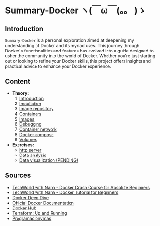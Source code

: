 # Summary-Docker ヽ(￣ω￣(。。 )ゝ

## Introduction
`Summary-Docker` is a personal exploration aimed at deepening my understanding of Docker and its myriad uses. This journey through Docker's functionalities and features has evolved into a guide designed to usher the community into the world of Docker. Whether you're just starting out or looking to refine your Docker skills, this project offers insights and practical advice to enhance your Docker experience.

## Content
- __Theory:__
    1. [Introduction](./src/docs/0-introduction.md)
    2. [Installation](./src/docs/1-installation.md)
    3. [Image repository](./src/docs/2-image-repository.md)
    4. [Containers](./src/docs/3-containers.md)
    5. [Images](./src/docs/4-images.md)
    6. [Debugging](./src/docs/5-debugging.md)
    7. [Container network](./src/docs/6-network.md)
    8. [Docker compose](./src/docs/7-docker-compose.md)
    9. [Volumes](./src/docs/8-volumes.md)
- __Exercises:__
    - [http server](./src/exercises/1-http-server/README.md)
    - [Data analysis](./src/exercises/2-data-analysis/README.md)
    - [Data visualization (PENDING)](./src/exercises/3-data-visualization/README.md)

## Sources
- [TechWorld with Nana - Docker Crash Course for Absolute Beginners](https://www.youtube.com/watch?v=pg19Z8LL06w)
- [TechWorld with Nana - Docker Tutorial for Beginners](https://www.youtube.com/watch?v=3c-iBn73dDE)
- [Docker Deep Dive](https://www.amazon.es/Docker-Deep-Dive-Nigel-Poulton/dp/1916585256/ref=sr_1_1?adgrpid=59660793271&hvadid=712240779580&hvdev=c&hvlocphy=9181150&hvnetw=g&hvqmt=e&hvrand=14177040242523783112&hvtargid=kwd-375282831066&hydadcr=6381_2379727&mcid=5f2113140c003203aee8a04ca519ca64&sr=8-1)
- [Official Docker Documentation](https://docs.docker.com/)
- [Docker Hub](https://hub.docker.com/)
- [Terraform: Up and Running](https://www.oreilly.com/library/view/terraform-up-and/9781098116736/)
- [Programacionymas](https://programacionymas.com/blog/docker-diferencia-entrypoint-cmd)